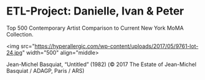 # ETL-Project: Danielle, Ivan & Peter
Top 500 Contemporary Artist Comparison to Current New York MoMA Collection.

<img src="https://hyperallergic.com/wp-content/uploads/2017/05/9761-lot-24.jpg" width="500" align="middle>

Jean-Michel Basquiat, “Untitled” (1982) (© 2017 The Estate of Jean-Michel Basquiat / ADAGP, Paris / ARS)

